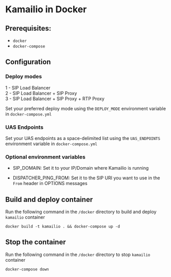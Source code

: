 # Kamailio in Docker

## Prerequisites:

- `docker`
- `docker-compose`


## Configuration 

### Deploy modes

1 - SIP Load Balancer  
2 - SIP Load Balancer + SIP Proxy  
3 - SIP Load Balancer + SIP Proxy + RTP Proxy

Set your preferred deploy mode using the `DEPLOY_MODE` environment variable in `docker-compose.yml`

### UAS Endpoints

Set your UAS endpoints as a space-delimited list using the `UAS_ENDPOINTS` environment variable in `docker-compose.yml`

### Optional environment variables

- SIP_DOMAIN: Set it to your IP/Domain where Kamailio is running

- DISPATCHER_PING_FROM: Set it to the SIP URI you want to use in the `From` header in OPTIONS messages


## Build and deploy container

Run the following command in the `/docker` directory to build and deploy `kamailio` container

`docker build -t kamailio . && docker-compose up -d`


## Stop the container


Run the following command in the `/docker` directory to stop `kamailio` container

`docker-compose down`